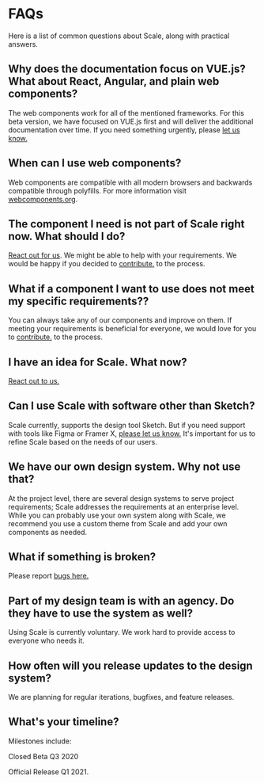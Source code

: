 # FAQs

Here is a list of common questions about Scale, along with practical answers.

## Why does the documentation focus on VUE.js? What about React, Angular, and plain web components?

The web components work for all of the mentioned frameworks. For this beta version, we have focused on VUE.js first and will deliver the additional documentation over time. If you need something urgently, please [let us know.](/story/community-your-feedback--page)

## When can I use web components?

Web components are compatible with all modern browsers and backwards compatible through polyfills. For more information visit [webcomponents.org](https://webcomponents.org).

## The component I need is not part of Scale right now. What should I do?

[React out for us](/story/community-your-feedback--page). We might be able to help with your requirements. We would be happy if you decided to [contribute.](/story/community-contributing-to-scale--page) to the process.

## What if a component I want to use does not meet my specific requirements??

You can always take any of our components and improve on them. If meeting your requirements is beneficial for everyone, we would love for you to [contribute.](/story/community-contributing-to-scale--page) to the process.

## I have an idea for Scale. What now?

[React out to us.](/story/community-your-feedback--page)

## Can I use Scale with software other than Sketch?

Scale currently, supports the design tool Sketch. But if you need support with tools like Figma or Framer X, [please let us know.](/story/community-contributing-to-scale--page) It's important for us to refine Scale based on the needs of our users.

## We have our own design system. Why not use that?

At the project level, there are several design systems to serve project requirements; Scale addresses the requirements at an enterprise level. While you can probably use your own system along with Scale, we recommend you use a custom theme from Scale and add your own components as needed.

## What if something is broken?

Please report [bugs here.](/story/community-your-feedback--page)

## Part of my design team is with an agency. Do they have to use the system as well?

Using Scale is currently voluntary. We work hard to provide access to everyone who needs it.

## How often will you release updates to the design system?

We are planning for regular iterations, bugfixes, and feature releases.

## What's your timeline?

Milestones include:

Closed Beta Q3 2020

Official Release Q1 2021.
